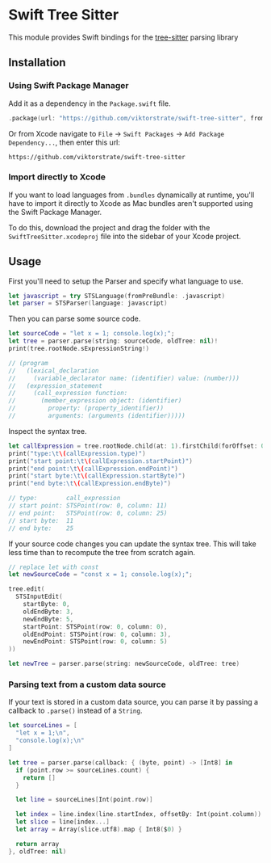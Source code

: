 # Swift Tree Sitter

This module provides Swift bindings for the [tree-sitter](https://tree-sitter.github.io) parsing library

## Installation

### Using Swift Package Manager

Add it as a dependency in the `Package.swift` file.

```swift
.package(url: "https://github.com/viktorstrate/swift-tree-sitter", from: "1.0.0")
```

Or from Xcode navigate to `File` -> `Swift Packages` -> `Add Package Dependency...`, then enter this url:

```
https://github.com/viktorstrate/swift-tree-sitter
```

### Import directly to Xcode

If you want to load languages from `.bundles` dynamically at runtime, you'll have to import it directly to Xcode as Mac bundles aren't supported using the Swift Package Manager.

To do this, download the project and drag the folder with the `SwiftTreeSitter.xcodeproj` file into the sidebar of your Xcode project.

## Usage

First you'll need to setup the Parser and specify what language to use.

```swift
let javascript = try STSLanguage(fromPreBundle: .javascript)
let parser = STSParser(language: javascript)
```

Then you can parse some source code.

```swift
let sourceCode = "let x = 1; console.log(x);";
let tree = parser.parse(string: sourceCode, oldTree: nil)!
print(tree.rootNode.sExpressionString!)

// (program
//   (lexical_declaration
//     (variable_declarator name: (identifier) value: (number)))
//   (expression_statement
//     (call_expression function:
//       (member_expression object: (identifier)
//         property: (property_identifier))
//         arguments: (arguments (identifier)))))
```

Inspect the syntax tree.

```swift
let callExpression = tree.rootNode.child(at: 1).firstChild(forOffset: 0)
print("type:\t\(callExpression.type)")
print("start point:\t\(callExpression.startPoint)")
print("end point:\t\(callExpression.endPoint)")
print("start byte:\t\(callExpression.startByte)")
print("end byte:\t\(callExpression.endByte)")

// type:        call_expression
// start point: STSPoint(row: 0, column: 11)
// end point:   STSPoint(row: 0, column: 25)
// start byte:  11
// end byte:    25
```

If your source code changes you can update the syntax tree.
This will take less time than to recompute the tree from scratch again.

```swift
// replace let with const
let newSourceCode = "const x = 1; console.log(x);";

tree.edit(
  STSInputEdit(
    startByte: 0,
    oldEndByte: 3,
    newEndByte: 5,
    startPoint: STSPoint(row: 0, column: 0),
    oldEndPoint: STSPoint(row: 0, column: 3),
    newEndPoint: STSPoint(row: 0, column: 5)
))

let newTree = parser.parse(string: newSourceCode, oldTree: tree)
```

### Parsing text from a custom data source

If your text is stored in a custom data source,
you can parse it by passing a callback to `.parse()` instead of a `String`.

```swift
let sourceLines = [
  "let x = 1;\n",
  "console.log(x);\n"
]

let tree = parser.parse(callback: { (byte, point) -> [Int8] in
  if (point.row >= sourceLines.count) {
    return []
  }

  let line = sourceLines[Int(point.row)]

  let index = line.index(line.startIndex, offsetBy: Int(point.column))
  let slice = line[index...]
  let array = Array(slice.utf8).map { Int8($0) }

  return array
}, oldTree: nil)
```

